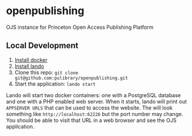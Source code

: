# openpublishing
OJS instance for Princeton Open Access Publishing Platform

## Local Development
1. [Install docker](https://docs.docker.com/get-docker/)
2. [Install lando](https://docs.lando.dev/basics/installation.html)
3. Clone this repo: `git clone git@github.com:pulibrary/openpublishing.git`
4. Start the application: `lando start`

Lando will start two docker containers: one with a PostgreSQL database and one with a PHP enabled web server. When it starts, lando will print out `APPSERVER URLS` that can be used to access the website. The will look something like `http://localhost:62226` but the port number may change. You should be able to visit that URL in a web browser and see the OJS application.
